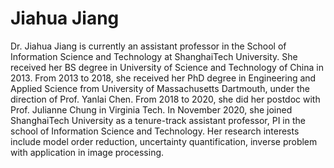 # Jiahua Jiang

Dr. Jiahua Jiang is currently an assistant professor in the School of Information Science and Technology at ShanghaiTech University. She received her BS degree in University of Science and Technology of China in 2013. From 2013 to 2018, she received her PhD degree in Engineering and Applied Science from University of Massachusetts Dartmouth, under the direction of Prof. Yanlai Chen. From 2018 to 2020, she did her postdoc with Prof. Julianne Chung in Virginia Tech. In November 2020, she joined ShanghaiTech University as a tenure-track assistant professor, PI in the school of Information Science and Technology. Her research interests include model order reduction, uncertainty quantification, inverse problem with application in image processing. 